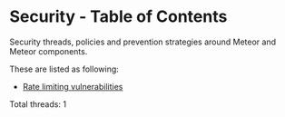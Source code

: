 # Security - Table of Contents
Security threads, policies and prevention strategies around Meteor and Meteor components.

These are listed as following:

* [Rate limiting vulnerabilities](https://github.com/amazingsam/meteor-industry-standard/blob/master/Security/rate-limiting-vulnerabilities.md)


Total threads: 1
